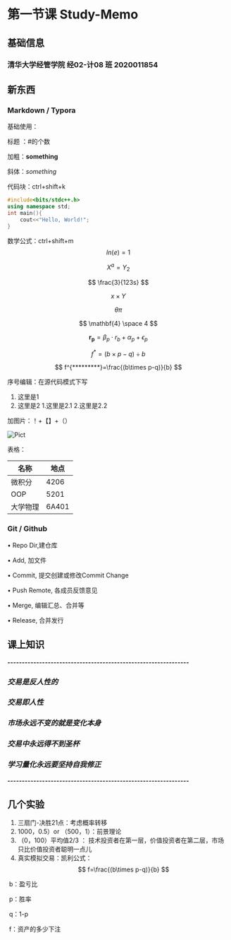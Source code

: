 # 第一节课 Study-Memo



## 基础信息

### 清华大学经管学院 经02-计08 班 2020011854



## 新东西

### Markdown / Typora

基础使用：

标题 ：#的个数

加粗：**something**

斜体：*something*

代码块：ctrl+shift+k

```c++
#include<bits/stdc++.h>
using namespace std;
int main(){
	cout<<"Hello, World!";
}
```

数学公式：ctrl+shift+m
$$
ln(e)=1
$$


$$
X^a=Y_2
$$

$$
\frac{3}{123s}
$$

$$
x\times    Y
$$

$$
\theta \pi 
$$

$$
\mathbf{4} \space 4
$$

$$
\mathbf{r_p}=\beta_p\cdot r_b+\alpha_p+\epsilon_p
$$

$$
f^*=(b\times p-q)\div b
$$

$$
f^{*********}=\frac{(b\times p-q)}{b}
$$

序号编辑：在源代码模式下写

1. 这里是1
2. 这里是2
    1.这里是2.1
    2.这里是2.2

加图片：！+【】+（）

![Pict](C:\Users\勾陈一\Pictures\Screenshots\屏幕截图(1).png)

表格：

| 名称     | 地点  |
| -------- | ----- |
| 微积分   | 4206  |
| OOP      | 5201  |
| 大学物理 | 6A401 |

### Git  / Github

• Repo Dir,建仓库 

• Add, 加文件 

• Commit, 提交创建或修改Commit Change 

• Push Remote, 各成员反馈意见 

• Merge, 编辑汇总、合并等 

• Release, 合并发行

## 课上知识

**\---------------------------------------------------------------**

### *交易是反人性的*

### *交易即人性*

### *市场永远不变的就是变化本身*
### *交易中永远得不到圣杯*
### *学习量化永远要坚持自我修正*

**\---------------------------------------------------------------**



## 几个实验

 1. 三扇门-决胜21点：考虑概率转移
 2. 1000，0.5）or （500，1）：前景理论
3. （0，100）平均值2/3 ： 技术投资者在第一层，价值投资者在第二层，市场只比价值投资者聪明一点儿
 4. 真实模拟交易：凯利公式：
$$
f=\frac{(b\times p-q)}{b}
$$

​	b：盈亏比 

​	p：胜率 

​	q：1-p 

​	f：资产的多少下注